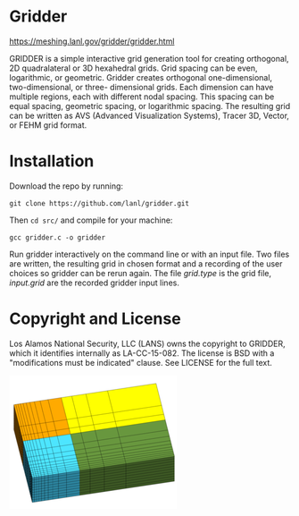 # Gridder

https://meshing.lanl.gov/gridder/gridder.html

GRIDDER is a simple interactive grid generation tool for creating orthogonal, 2D quadralateral or 3D hexahedral grids. Grid spacing can be even, logarithmic, or geometric. Gridder creates orthogonal one-dimensional, two-dimensional, or three- dimensional grids. Each dimension can have multiple regions, each with different nodal spacing. This spacing can be equal spacing, geometric spacing, or logarithmic spacing. The resulting grid can be written as AVS (Advanced Visualization Systems), Tracer 3D, Vector, or FEHM grid format. 

# Installation

Download the repo by running:

    git clone https://github.com/lanl/gridder.git

Then `cd src/` and compile for your machine:

    gcc gridder.c -o gridder
    
Run gridder interactively on the command line or with an input file.
Two files are written, the resulting grid in chosen format and a 
recording of the user choices so gridder can be rerun again.
The file *grid.type* is the grid file, *input.grid* are the recorded gridder input lines.


# Copyright and License

Los Alamos National Security, LLC (LANS) owns the copyright to GRIDDER, which it identifies internally as LA-CC-15-082. The license is BSD with a "modifications must be indicated" clause. See LICENSE for the full text.

![alt tag](screenshots/gridder2_TN.PNG)
